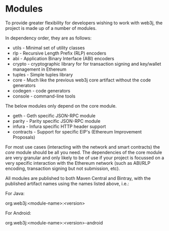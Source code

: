 Modules
=======

To provide greater flexibility for developers wishing to work with web3j, the project is made up of a number of modules.

In dependency order, they are as follows:

-   utils - Minimal set of utility classes
-   rlp - Recursive Length Prefix (RLP) encoders
-   abi - Application Binary Interface (ABI) encoders
-   crypto - cryptographic library for for transaction signing and key/wallet management in Ethereum
-   tuples - Simple tuples library
-   core - Much like the previous web3j core artifact without the code generators
-   codegen - code generators
-   console - command-line tools

The below modules only depend on the core module.

-   geth - Geth specific JSON-RPC module
-   parity - Parity specific JSON-RPC module
-   infura - Infura specific HTTP header support
-   contracts - Support for specific EIP\'s (Ethereum Improvement Proposals)

For most use cases (interacting with the network and smart contracts) the *core* module should be all you need. The dependencies of the core module are very granular and only likely to be of use if your project is
focussed on a very specific interaction with the Ethereum network (such as ABI/RLP encoding, transaction signing but not submission, etc).

All modules are published to both Maven Central and Bintray, with the published artifact names using the names listed above, i.e.:

For Java:

   org.web3j:\<module-name\>:\<version\>

For Android:

   org.web3j:\<module-name\>:\<version\>-android
